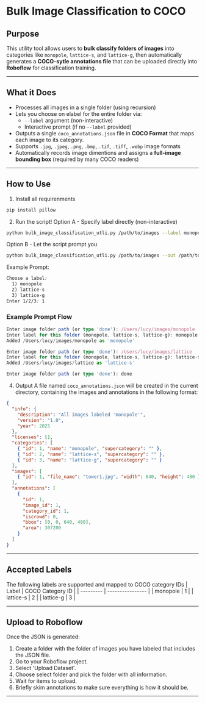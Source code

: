 # Bulk Image Classification to COCO

## Purpose
This utility tool allows users to **bulk classify folders of images** into categories like `monopole`, `lattice-s`, and `lattice-g`, then automatically generates a **COCO-sytle annotations file** that can be uploaded directly into **Roboflow** for classification training.

---

## What it Does
- Processes all images in a single folder (using recursion)
- Lets you choose on elabel for the entire folder via:
  - `--label` argument (non-interactive)
  - Interactive prompt (if no `--label` provided)
- Outputs a single `coco_annotations.json` file in **COCO Format** that maps each image to its category.
- Supports `.jpg`, `.jpeg`, `.png`, `.bmp`, `.tif`, `.tiff`, `.webp` image formats
- Automatically records image dimentions and assigns a  **full-image bounding box** (required by many COCO readers)

---

## How to Use
1. Install all requirenments
```bash
pip install pillow
```
2. Run the script!
Option A - Specify label directly (non-interactive)
```bash
python bulk_image_classification_utli.py /path/to/images --label monopole --out /path/to/images/coco_annotations.json
```
Option B - Let the script prompt you
```bash
python bulk_image_classification_utli.py /path/to/images --out /path/to/images/coco_annotations.json
```
Example Prompt:
```css
Choose a label:
  1) monopole
  2) lattice-s
  3) lattice-g
Enter 1/2/3: 1
```

### Example Prompt Flow
```typescript
Enter image folder path (or type 'done'): /Users/lucy/images/monopole
Enter label for this folder (monopole, lattice-s, lattice-g): monopole
Added /Users/lucy/images/monopole as 'monopole'

Enter image folder path (or type 'done'): /Users/lucy/images/lattice
Enter label for this folder (monopole, lattice-s, lattice-g): lattice-s
Added /Users/lucy/images/lattice as 'lattice-s'

Enter image folder path (or type 'done'): done
```
4. Output
A file named `coco_annotations.json` will be created in the current directory, containing the images and annotations in the following format:

```json
{
  "info": {
    "description": "All images labeled 'monopole'",
    "version": "1.0",
    "year": 2025
  },
  "licenses": [],
  "categories": [
    { "id": 1, "name": "monopole", "supercategory": "" },
    { "id": 2, "name": "lattice-s", "supercategory": "" },
    { "id": 3, "name": "lattice-g", "supercategory": "" }
  ],
  "images": [
    { "id": 1, "file_name": "tower1.jpg", "width": 640, "height": 480 }
  ],
  "annotations": [
    {
      "id": 1,
      "image_id": 1,
      "category_id": 1,
      "iscrowd": 0,
      "bbox": [0, 0, 640, 480],
      "area": 307200
    }
  ]
}
```

---

## Accepted Labels
The following labels are supported and mapped to COCO category IDs
| Label     | COCO Category ID |
| --------- | ---------------- |
| monopole  | 1                |
| lattice-s | 2                |
| lattice-g | 3                |

---

## Upload to Roboflow
Once the JSON is generated:
1. Create a folder with the folder of images you have labeled that includes the JSON file.
2. Go to your Roboflow project.
3. Select 'Upload Dataset'.
4. Choose select folder and pick the folder with all information.
5. Wait for items to upload.
6. Briefly skim annotations to make sure everything is how it should be.

---